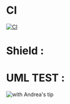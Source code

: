 # CI

[![CI](https://github.com/Khalshim/testuml/actions/workflows/blank.yml/badge.svg)](https://github.com/Khalshim/testuml/actions/workflows/blank.yml)

# Shield :



# UML TEST :

![with Andrea's tip](http://www.plantuml.com/plantuml/proxy?cache=no&src=https://raw.githubusercontent.com/Khalshim/testuml/main/docs/diagrams/mytest_uml.uml)
